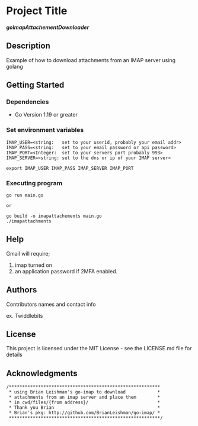 
# Project Title
***goImapAttachementDownloader***

## Description

Example of how to download attachments from an IMAP server using golang

## Getting Started

### Dependencies

* Go Version 1.19 or greater

### Set environment variables

```
IMAP_USER=<string:   set to your userid, probably your email addr>
IMAP_PASS=<string:   set to your email password or api password>
IMAP_PORT=<Integer:  set to your servers port probably 993>
IMAP_SERVER=<string: set to the dns or ip of your IMAP server>

export IMAP_USER IMAP_PASS IMAP_SERVER IMAP_PORT
```

### Executing program

```
go run main.go

or

go build -o imapattachements main.go
./imapattachments
```

## Help

Gmail will require;
1) imap turned on
2) an application password if 2MFA enabled.


## Authors

Contributors names and contact info

ex. Twiddlebits


## License

This project is licensed under the MIT License - see the LICENSE.md file for details

## Acknowledgments
```
/*********************************************************
 * using Brian Leishman's go-imap to download            *
 * attachments from an imap server and place them        *
 * in cwd/files/{from address}/                          *
 * Thank you Brian                                       *
 * Brian's pkg: http://github.com/BrianLeishman/go-imap/ *
 *********************************************************/
 ```
